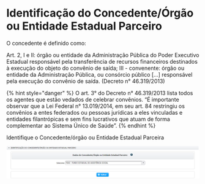 # Identificação do Concedente/Órgão ou Entidade Estadual Parceiro

O concedente é definido como: 

Art. 2, I e II: órgão ou entidade da Administração Pública do Poder Executivo Estadual responsável pela transferência de recursos financeiros destinados à execução do objeto do convênio de saída; III - convenente: órgão ou entidade da Administração Pública, ou consórcio público \[...\] responsável pela execução do convênio de saída. \(Decreto n° 46.319/2013\)

{% hint style="danger" %}
O art. 3° do Decreto n° 46.319/2013 lista todos os agentes que estão vedados de celebrar convênios. “É importante observar que a Lei Federal n° 13.019/2014, em seu art. 84 restringiu os convênios a entes federados ou pessoas jurídicas a eles vinculadas e entidades filantrópicas e sem fins lucrativos que atuam de forma complementar ao Sistema Único de Saúde”.
{% endhint %}

Identifique o Concedente/órgão ou Entidade Estadual Parceira

![](../../.gitbook/assets/image%20%28158%29.png)

